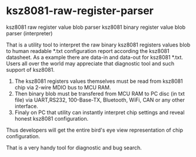 # ksz8081-raw-register-parser
ksz8081 raw register value blob parser
ksz8081 binary register value blob parser (interpreter)

That is a utility tool to interpret the raw binary ksz8081 registers values blob to human readable *.txt configuration report according the ksz8081 datasheet. As a example there are data-in and data-out for ksz8081 *.txt. Users all over the world may appreciate that diagnostic tool and such support of ksz8081.

1) The ksz8081 registers values themselves must be read from ksz8081 chip via 2-wire MDIO bus to MCU RAM.
2) Then binary blob must be transfered from MCU RAM to PC disc (in txt file) via UART,RS232, 100-Base-TX, Bluetooth, WiFi, CAN or any other interface.
3) Finaly on PC that utility can instantly interpret chip settings and reveal honest ksz8081 configuration.

Thus developers will get the entire bird's eye view representation of chip configuration.

That is a very handy tool for diagnostic and bug search.
